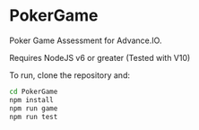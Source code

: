 # PokerGame

Poker Game Assessment for Advance.IO.

Requires NodeJS v6 or greater (Tested with V10)

To run, clone the repository and:
```bash
cd PokerGame
npm install
npm run game
npm run test
```
